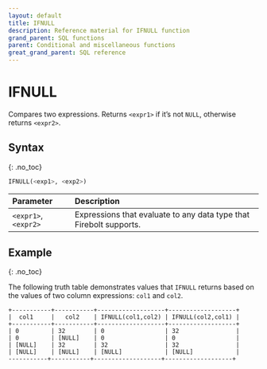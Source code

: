 ```yaml
---
layout: default
title: IFNULL
description: Reference material for IFNULL function
grand_parent: SQL functions
parent: Conditional and miscellaneous functions
great_grand_parent: SQL reference
---
```


# IFNULL
Compares two expressions. Returns `<expr1>` if it’s not `NULL`, otherwise returns `<expr2>`.

## Syntax
{: .no_toc}

```sql
IFNULL(<exp1>, <exp2>)
```

| Parameter | Description |
| :-------- | :---------- |
| `<expr1>`, `<expr2>` | Expressions that evaluate to any data type that Firebolt supports. |

## Example
{: .no_toc}

The following truth table demonstrates values that `IFNULL` returns based on the values of two column expressions: `col1` and `col2`.

```
+-----------+-----------+-------------------+-------------------+
|  col1     |   col2    | IFNULL(col1,col2) | IFNULL(col2,col1) |
+-----------+-----------+-------------------+-------------------+
| 0         | 32        | 0                 | 32                |
| 0         | [NULL]    | 0                 | 0                 |
| [NULL]    | 32        | 32                | 32                |
| [NULL]    | [NULL]    | [NULL]            | [NULL]            |
-----------+-----------+-------------------+-------------------+
```

